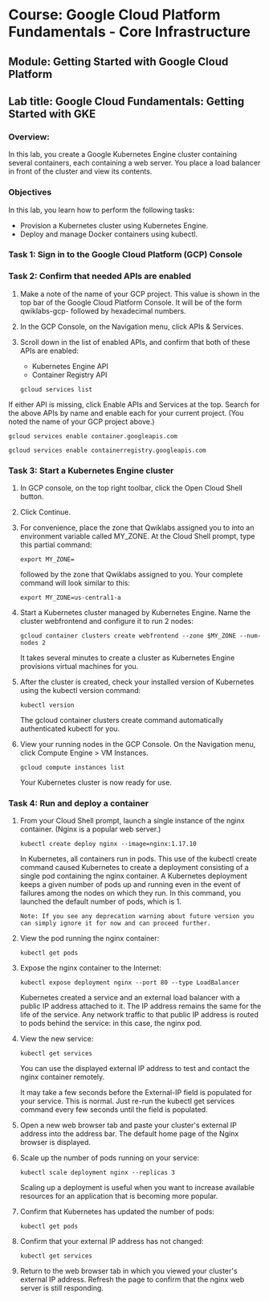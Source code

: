 # Course: Google Cloud Platform Fundamentals - Core Infrastructure
## Module: Getting Started with Google Cloud Platform
## Lab title: Google Cloud Fundamentals: Getting Started with GKE

### Overview: 

In this lab, you create a Google Kubernetes Engine cluster containing several containers, each containing a web server. You place a load balancer in front of the cluster and view its contents.

### Objectives

In this lab, you learn how to perform the following tasks:

* Provision a Kubernetes cluster using Kubernetes Engine.
* Deploy and manage Docker containers using kubectl.

### Task 1: Sign in to the Google Cloud Platform (GCP) Console

### Task 2: Confirm that needed APIs are enabled
1. Make a note of the name of your GCP project. This value is shown in the top bar of the Google Cloud Platform Console. It will be of the form qwiklabs-gcp- followed by hexadecimal numbers.
2. In the GCP Console, on the Navigation menu, click APIs & Services.
3. Scroll down in the list of enabled APIs, and confirm that both of these APIs are enabled:
   * Kubernetes Engine API
   * Container Registry API  

    `gcloud services list`

If either API is missing, click Enable APIs and Services at the top. Search for the above APIs by name and enable each for your current project. (You noted the name of your GCP project above.)  

`gcloud services enable container.googleapis.com`  

`gcloud services enable containerregistry.googleapis.com`

### Task 3: Start a Kubernetes Engine cluster

1. In GCP console, on the top right toolbar, click the Open Cloud Shell button.
2. Click Continue.
3. For convenience, place the zone that Qwiklabs assigned you to into an environment variable called MY_ZONE. At the Cloud Shell prompt, type this partial command:  

    `export MY_ZONE=`  

    followed by the zone that Qwiklabs assigned to you. Your complete command will look similar to this:  

    `export MY_ZONE=us-central1-a`

4. Start a Kubernetes cluster managed by Kubernetes Engine. Name the cluster webfrontend and configure it to run 2 nodes:  
   
    `gcloud container clusters create webfrontend --zone $MY_ZONE --num-nodes 2`

    It takes several minutes to create a cluster as Kubernetes Engine provisions virtual machines for you.

5. After the cluster is created, check your installed version of Kubernetes using the kubectl version command:  
   
   `kubectl version`  

   The gcloud container clusters create command automatically authenticated kubectl for you.

6. View your running nodes in the GCP Console. On the Navigation menu, click Compute Engine > VM Instances.  
   
   `gcloud compute instances list`
   
   Your Kubernetes cluster is now ready for use.

### Task 4: Run and deploy a container

1. From your Cloud Shell prompt, launch a single instance of the nginx container. (Nginx is a popular web server.)  
   
   `kubectl create deploy nginx --image=nginx:1.17.10`  

   In Kubernetes, all containers run in pods. This use of the kubectl create command caused Kubernetes to create a deployment consisting of a single pod containing the nginx container. A Kubernetes deployment keeps a given number of pods up and running even in the event of failures among the nodes on which they run. In this command, you launched the default number of pods, which is 1.  

       Note: If you see any deprecation warning about future version you can simply ignore it for now and can proceed further.

2. View the pod running the nginx container: 
    
   `kubectl get pods`  

3. Expose the nginx container to the Internet:  
   
   `kubectl expose deployment nginx --port 80 --type LoadBalancer`  

   Kubernetes created a service and an external load balancer with a public IP address attached to it. The IP address remains the same for the life of the service. Any network traffic to that public IP address is routed to pods behind the service: in this case, the nginx pod.

4. View the new service:  
   
   `kubectl get services`  

   You can use the displayed external IP address to test and contact the nginx container remotely.  

   It may take a few seconds before the External-IP field is populated for your service. This is normal. Just re-run the kubectl get services command every few seconds until the field is populated.
5. Open a new web browser tab and paste your cluster's external IP address into the address bar. The default home page of the Nginx browser is displayed.
6. Scale up the number of pods running on your service:  
   
   `kubectl scale deployment nginx --replicas 3`  

   Scaling up a deployment is useful when you want to increase available resources for an application that is becoming more popular.
7. Confirm that Kubernetes has updated the number of pods: 
   
   `kubectl get pods`  
8. Confirm that your external IP address has not changed:  
   
   `kubectl get services`
9. Return to the web browser tab in which you viewed your cluster's external IP address. Refresh the page to confirm that the nginx web server is still responding.